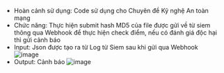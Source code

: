 - Hoàn cảnh sử dụng: Code sử dụng cho Chuyên đề Kỹ nghệ An toàn mạng
- Chức năng: Thực hiện submit hash MD5 của file được gửi về từ siem thông qua Webhook để thực hiện check điểm, nếu có đánh giá độc hại thì gửi cảnh báo
- Input: Json được tạo ra từ Log từ Siem sau khi gửi qua Webhook
![image](https://github.com/user-attachments/assets/64b0c40c-dd00-423a-bdcc-62dfeccce5f6)
- Output: Cảnh báo
![image](https://github.com/user-attachments/assets/aeaa1937-5c5d-4cca-8956-91615be0814e)
